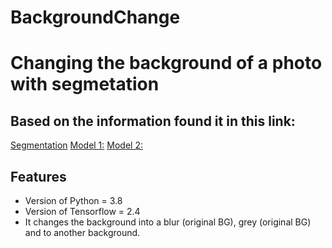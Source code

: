 # BackgroundChange

# Changing the background of a photo with segmetation
## Based on the information found it in this link:

[Segmentation](https://towardsdatascience.com/change-the-background-of-any-image-with-5-lines-of-code-23a0ef10ce9a)
[Model 1:](https://github.com/ayoolaolafenwa/PixelLib/releases/download/1.1/deeplabv3_xception_tf_dim_ordering_tf_kernels.h5)
[Model 2:](https://github.com/ayoolaolafenwa/PixelLib/releases/download/1.1/xception_pascalvoc.pb)

## Features

- Version of Python = 3.8
- Version of Tensorflow = 2.4
- It changes the background into a blur (original BG), grey (original BG) and to another background. 
